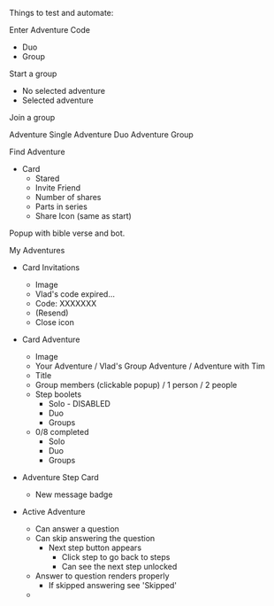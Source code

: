 Things to test and automate:

Enter Adventure Code
- Duo
- Group

Start a group
- No selected adventure
- Selected adventure

Join a group

Adventure Single
Adventure Duo
Adventure Group

Find Adventure
- Card
  - Stared
  - Invite Friend
  - Number of shares
  - Parts in series
  - Share Icon (same as start)


Popup with bible verse and bot.

My Adventures
- Card Invitations
  - Image
  - Vlad's code expired...
  - Code: XXXXXXX
  - (Resend)
  - Close icon


- Card Adventure
  - Image
  - Your Adventure / Vlad's Group Adventure / Adventure with Tim
  - Title
  - Group members (clickable popup) / 1 person / 2 people
  - Step boolets
    - Solo - DISABLED
    - Duo
    - Groups
  - 0/8 completed
    - Solo
    - Duo
    - Groups

- Adventure Step Card
  - New message badge

- Active Adventure
  - Can answer a question
  - Can skip answering the question
    - Next step button appears
      - Click step to go back to steps
      - Can see the next step unlocked
  - Answer to question renders properly
    - If skipped answering see 'Skipped'
  - 





